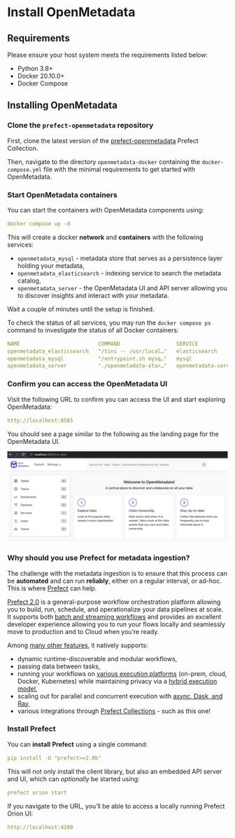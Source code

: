 # Install OpenMetadata

## Requirements

Please ensure your host system meets the requirements listed below:

- Python 3.8+
- Docker 20.10.0+
- Docker Compose

## Installing OpenMetadata

### Clone the ``prefect-openmetadata`` repository

First, clone the latest version of the [prefect-openmetadata](https://github.com/PrefectHQ/prefect-openmetadata) Prefect Collection. 

Then, navigate to the directory ``openmetadata-docker`` containing the `docker-compose.yml` file with the minimal requirements to get started with OpenMetadata.


### Start OpenMetadata containers
You can start the containers with OpenMetadata components using:

```yaml
docker compose up -d
```

This will create a docker **network** and **containers** with the following services:

- `openmetadata_mysql` - metadata store that serves as a persistence layer holding your metadata,
- `openmetadata_elasticsearch` - indexing service to search the metadata catalog,
- `openmetadata_server` - the OpenMetadata UI and API server allowing you to discover insights and interact with your metadata.

Wait a couple of minutes until the setup is finished.

To check the status of all services, you may run the `docker compose ps` command to investigate the status of all Docker containers:

```yaml
NAME                         COMMAND                  SERVICE               STATUS              PORTS
openmetadata_elasticsearch   "/tini -- /usr/local…"   elasticsearch         running             0.0.0.0:9200->9200/tcp, 0.0.0.0:9300->9300/tcp
openmetadata_mysql           "/entrypoint.sh mysq…"   mysql                 running (healthy)   33060-33061/tcp
openmetadata_server          "./openmetadata-star…"   openmetadata-server   running             0.0.0.0:8585->8585/tcp
```

### Confirm you can access the OpenMetadata UI

Visit the following URL to confirm you can access the UI and start exploring OpenMetadata:

```yaml
http://localhost:8585
```

You should see a page similar to the following as the landing page for the OpenMetadata UI.

![](assets/ui2.jpeg)


### Why should you use Prefect for metadata ingestion?

The challenge with the metadata ingestion is to ensure that this process can be **automated** and can run **reliably**, either on a regular interval, or ad-hoc. This is where [Prefect](http://prefect.io/) can help.

[Prefect 2.0](https://www.prefect.io/blog/introducing-prefect-2-0/) is a general-purpose workflow orchestration platform allowing you to build, run, schedule, and operationalize your data pipelines at scale. It supports both [batch and streaming workflows](https://discourse.prefect.io/t/how-to-use-prefect-2-0-for-streaming-and-event-driven-use-cases/1000) and provides an excellent developer experience allowing you to run your flows locally and seamlessly move to production and to Cloud when you’re ready.

Among [many other features](https://www.prefect.io/opensource/v2/), it natively supports:

- dynamic runtime-discoverable and modular workflows,
- passing data between tasks,
- running your workflows on [various execution platforms](https://orion-docs.prefect.io/concepts/flow-runners/) (on-prem, cloud, Docker, Kubernetes) while maintaining privacy via a [hybrid execution model](https://www.prefect.io/why-prefect/hybrid-model/),
- scaling out for parallel and concurrent execution with [async, Dask, and Ray](https://orion-docs.prefect.io/concepts/task-runners/),
- various integrations through [Prefect Collections](https://orion-docs.prefect.io/collections/overview/) - such as this one!

### Install Prefect 

You can **install** **Prefect** using a single command:

```yaml
pip install -U "prefect>=2.0b"
```

This will not only install the client library, but also an embedded API server and UI, which can *optionally* be started using:

```yaml
prefect orion start
```

If you navigate to the URL, you’ll be able to access a locally running Prefect Orion UI:

```yaml
http://localhost:4200
```

